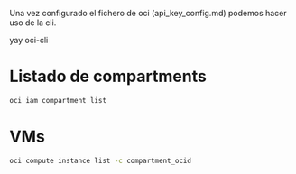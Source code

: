 Una vez configurado el fichero de oci (api_key_config.md) podemos hacer uso de la cli.

yay oci-cli

# Listado de compartments

```bash
oci iam compartment list
```

# VMs

```bash
oci compute instance list -c compartment_ocid
```
